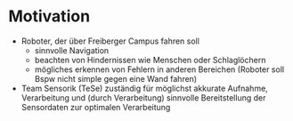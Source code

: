 # Motivation
* Roboter, der über Freiberger Campus fahren soll
    - sinnvolle Navigation
    - beachten von Hindernissen wie Menschen oder Schlaglöchern
    - mögliches erkennen von Fehlern in anderen Bereichen (Roboter soll Bspw nicht simple gegen eine Wand fahren)
* Team Sensorik (TeSe) zuständig für möglichst akkurate Aufnahme, Verarbeitung und (durch Verarbeitung) sinnvolle Bereitstellung der Sensordaten zur optimalen Verarbeitung
